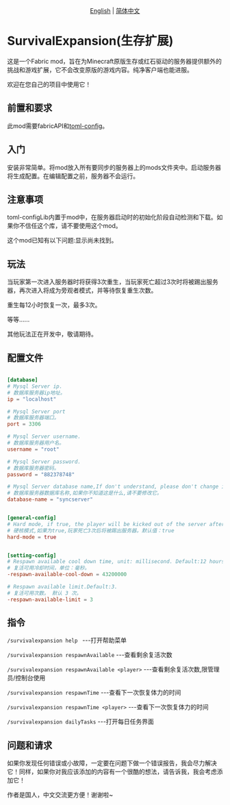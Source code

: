 <p align="center">
    <a href="readme.md">English</a> |
    <a href="readmezh.md">简体中文</a> 
</p>

# SurvivalExpansion(生存扩展)

这是一个Fabric mod，旨在为Minecraft原版生存或红石驱动的服务器提供额外的挑战和游戏扩展，它不会改变原版的游戏内容。纯净客户端也能进服。

欢迎在您自己的项目中使用它！

## 前置和要求

此mod需要fabricAPI和[toml-config](https://github.com/Fndream/toml-config)。

## 入门

安装非常简单。将mod放入所有要同步的服务器上的mods文件夹中。启动服务器将生成配置。在编辑配置之前，服务器不会运行。

## 注意事项

toml-configLib内置于mod中，在服务器启动时的初始化阶段自动检测和下载。如果你不信任这个库，请不要使用这个mod。

这个mod已知有以下问题:显示尚未找到。

## 玩法
当玩家第一次进入服务器时将获得3次重生，当玩家死亡超过3次时将被踢出服务器，再次进入将成为旁观者模式，并等待恢复重生次数。

重生每12小时恢复一次，最多3次。

等等......

其他玩法正在开发中，敬请期待。

## 配置文件
```toml

[database]
# Mysql Server ip.
# 数据库服务器ip地址。
ip = "localhost"

# Mysql Server port
# 数据库服务器端口。
port = 3306

# Mysql Server username.
# 数据库服务器用户名。
username = "root"

# Mysql Server password.
# 数据库服务器密码。
password = "882378748"

# Mysql Server database name,If don't understand, please don't change it.
# 数据库服务器数据库名称,如果你不知道这是什么,请不要修改它。
database-name = "syncserver"


[general-config]
# Hard mode, if true, the player will be kicked out of the server after death 3 times.Default:true.
# 硬核模式,如果为true,玩家死亡3次后将被踢出服务器。默认值：true
hard-mode = true


[setting-config]
# Respawn available cool down time, unit: millisecond. Default:12 hours.
# 复活可用冷却时间，单位：毫秒。
-respawn-available-cool-down = 43200000

# Respawn available limit.Default:3.
# 复活可用次数。 默认 3 次。
-respawn-available-limit = 3


```

## 指令
```/survivalexpansion help ```                      ---打开帮助菜单

```/survivalexpansion respawnAvailable```           ---查看剩余复活次数

```/survivalexpansion respawnAvailable <player>``` ---查看<player>剩余复活次数,限管理员/控制台使用

```/survivalexpansion respawnTime```               ---查看下一次恢复体力的时间

```/survivalexpansion respawnTime <player>```      ---查看<player>下一次恢复体力的时间

```/survivalexpansion dailyTasks```       ---打开每日任务界面

## 问题和请求

如果你发现任何错误或小故障，一定要在问题下做一个错误报告，我会尽力解决它！同样，如果你对我应该添加的内容有一个很酷的想法，请告诉我，我会考虑添加它！

作者是国人，中文交流更方便！谢谢啦~

